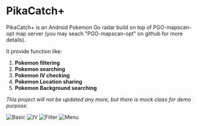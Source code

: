 # PikaCatch+

PikaCatch+ is an Android Pokemon Go radar build on top of PGO-mapscan-opt map server (you may seach "PGO-mapscan-opt" on github for more details).

It provide function like:

1. **Pokemon filtering**
2. **Pokemon searching**
3. **Pokemon IV checking**
4. **Pokemon Location sharing**
5. **Pokemon Background searching**

*This project will not be updated any more, but there is mock class for demo purpose.*

![Basic](https://github.com/kaiyan910/PikaPlus/blob/master/screenshot/screen_basic.png)
![IV](https://github.com/kaiyan910/PikaPlus/blob/master/screenshot/screen_iv.png)
![Filter](https://github.com/kaiyan910/PikaPlus/blob/master/screenshot/screen_filter.png)
![Menu](https://github.com/kaiyan910/PikaPlus/blob/master/screenshot/screen_menu.png)
